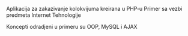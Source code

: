 Aplikacija za zakazivanje kolokvijuma kreirana u PHP-u Primer sa vezbi predmeta Internet Tehnologije

Koncepti odradjeni u primeru su OOP, MySQL i AJAX
